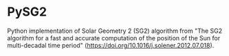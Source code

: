 # PySG2
Python implementation of Solar Geometry 2 (SG2) algorithm from "The SG2 algorithm for a fast and accurate computation of the position of the Sun for multi-decadal time period" (https://doi.org/10.1016/j.solener.2012.07.018). 
